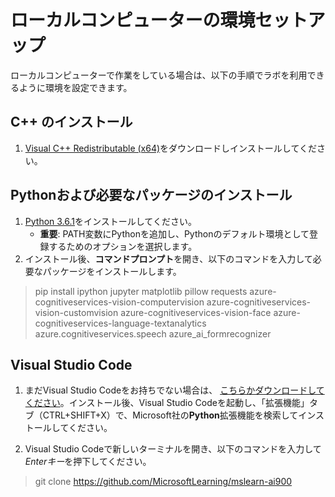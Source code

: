 # ローカルコンピューターの環境セットアップ

ローカルコンピューターで作業をしている場合は、以下の手順でラボを利用できるように環境を設定できます。

## C++ のインストール

1. [Visual C++ Redistributable (x64)](https://aka.ms/vs/16/release/vc_redist.x64.exe)をダウンロードしインストールしてください。

## Pythonおよび必要なパッケージのインストール

1. [Python 3.6.1](https://www.python.org/downloads/release/python-361/)をインストールしてください。
   - **重要**: PATH変数にPythonを追加し、Pythonのデフォルト環境として登録するためのオプションを選択します。
2. インストール後、**コマンドプロンプト**を開き、以下のコマンドを入力して必要なパッケージをインストールします。

> pip install ipython jupyter matplotlib pillow requests azure-cognitiveservices-vision-computervision azure-cognitiveservices-vision-customvision azure-cognitiveservices-vision-face azure-cognitiveservices-language-textanalytics azure.cognitiveservices.speech azure_ai_formrecognizer

## Visual Studio Code

1. まだVisual Studio Codeをお持ちでない場合は、 [こちらかダウンロードしてください](https://code.visualstudio.com/Download)。インストール後、Visual Studio Codeを起動し、「拡張機能」タブ（CTRL+SHIFT+X）で、Microsoft社の**Python**拡張機能を検索してインストールしてください。

2. Visual Studio Codeで新しいターミナルを開き、以下のコマンドを入力して*Enterキー*を押下してください。

> git clone https://github.com/MicrosoftLearning/mslearn-ai900
